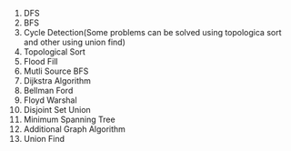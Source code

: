 1. DFS
2. BFS
3. Cycle Detection(Some problems can be solved using topologica sort and other using union find)
4. Topological Sort
5. Flood Fill
6. Mutli Source BFS
7. Dijkstra Algorithm
8. Bellman Ford
9. Floyd Warshal
10. Disjoint Set Union
11. Minimum Spanning Tree
12. Additional Graph Algorithm
13. Union Find
